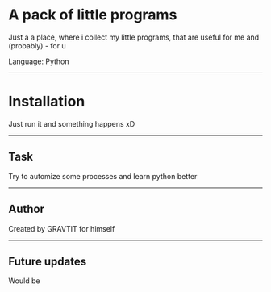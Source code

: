 A pack of little programs
=============================
Just a a place, where i collect my little programs, that are useful for me and (probably) - for u

Language: Python
***
Installation
==============

Just run it and something happens xD
***
Task
------------

Try to automize some processes and learn python better
***
Author
-----------------

Created by GRAVTIT for himself
***
Future updates
---------------------

Would be
